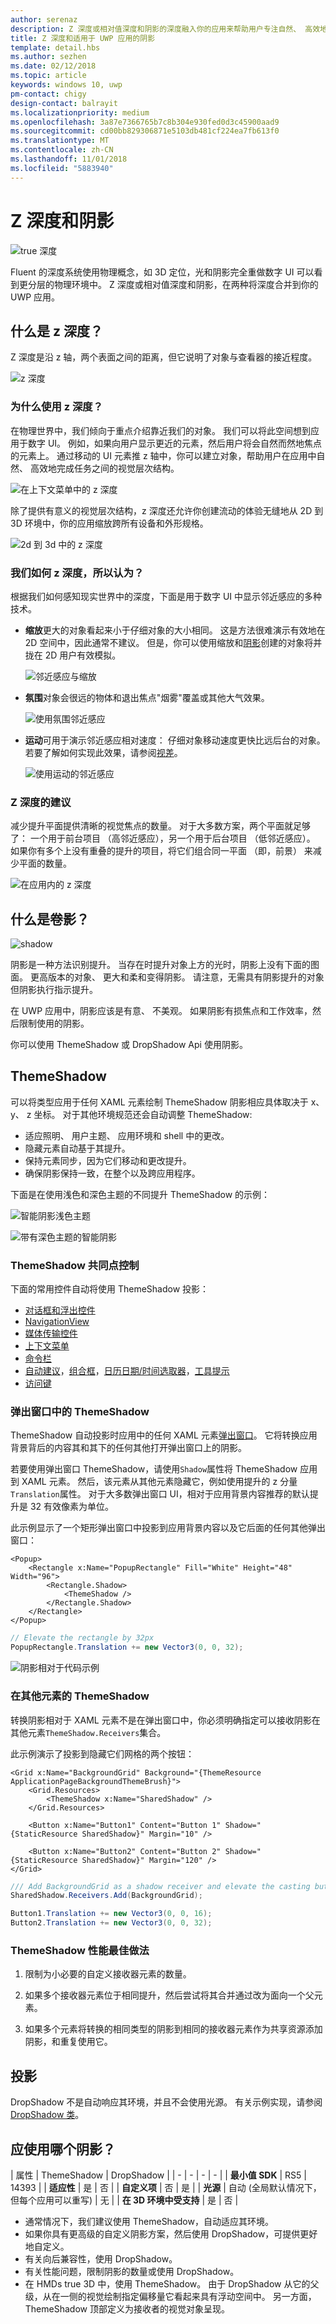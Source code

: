 ```yaml
---
author: serenaz
description: Z 深度或相对值深度和阴影的深度融入你的应用来帮助用户专注自然、 高效地两种方法。
title: Z 深度和适用于 UWP 应用的阴影
template: detail.hbs
ms.author: sezhen
ms.date: 02/12/2018
ms.topic: article
keywords: windows 10, uwp
pm-contact: chigy
design-contact: balrayit
ms.localizationpriority: medium
ms.openlocfilehash: 3a87e7366765b7c8b304e930fed0d3c45900aad9
ms.sourcegitcommit: cd00bb829306871e5103db481cf224ea7fb613f0
ms.translationtype: MT
ms.contentlocale: zh-CN
ms.lasthandoff: 11/01/2018
ms.locfileid: "5883940"
---
```

# <a name="z-depth-and-shadow"></a>Z 深度和阴影

![true 深度](images/elevation-shadow/depth.svg)

Fluent 的深度系统使用物理概念，如 3D 定位，光和阴影完全重做数字 UI 可以看到更分层的物理环境中。 Z 深度或相对值深度和阴影，在两种将深度合并到你的 UWP 应用。

## <a name="what-is-z-depth"></a>什么是 z 深度？

Z 深度是沿 z 轴，两个表面之间的距离，但它说明了对象与查看器的接近程度。

![z 深度](images/elevation-shadow/elevation.svg)

### <a name="why-use-z-depth"></a>为什么使用 z 深度？

在物理世界中，我们倾向于重点介绍靠近我们的对象。 我们可以将此空间想到应用于数字 UI。 例如，如果向用户显示更近的元素，然后用户将会自然而然地焦点的元素上。 通过移动的 UI 元素推 z 轴中，你可以建立对象，帮助用户在应用中自然、 高效地完成任务之间的视觉层次结构。 

![在上下文菜单中的 z 深度](images/elevation-shadow/whyelevation.svg)

除了提供有意义的视觉层次结构，z 深度还允许你创建流动的体验无缝地从 2D 到 3D 环境中，你的应用缩放跨所有设备和外形规格。 

![2d 到 3d 中的 z 深度](images/elevation-shadow/elevation-2d3d.svg)

### <a name="how-is-z-depth-perceived"></a>我们如何 z 深度，所以认为？

根据我们如何感知现实世界中的深度，下面是用于数字 UI 中显示邻近感应的多种技术。

- **缩放**更大的对象看起来小于仔细对象的大小相同。 这是方法很难演示有效地在 2D 空间中，因此通常不建议。 但是，你可以使用缩放和[阴影](#what-is-shadow)创建的对象将并拢在 2D 用户有效模拟。

    ![邻近感应与缩放](images/elevation-shadow/elevation-scale.svg)

- **氛围**对象会很远的物体和退出焦点"烟雾"覆盖或其他大气效果。

    ![使用氛围邻近感应](images/elevation-shadow/elevation-atmosphere.svg)

- **运动**可用于演示邻近感应相对速度： 仔细对象移动速度更快比远后台的对象。 若要了解如何实现此效果，请参阅[视差](../motion/parallax.md)。

    ![使用运动的邻近感应](images/elevation-shadow/elevation-motion.svg)

### <a name="recommendations-for-z-depth"></a>Z 深度的建议

减少提升平面提供清晰的视觉焦点的数量。 对于大多数方案，两个平面就足够了： 一个用于前台项目 （高邻近感应），另一个用于后台项目 （低邻近感应）。 如果你有多个上没有重叠的提升的项目，将它们组合同一平面 （即，前景） 来减少平面的数量。

![在应用内的 z 深度](images/elevation-shadow/app-depth.svg)

## <a name="what-is-shadow"></a>什么是卷影？

![shadow](images/elevation-shadow/shadow.svg)

阴影是一种方法识别提升。 当存在时提升对象上方的光时，阴影上没有下面的图面。 更高版本的对象、 更大和柔和变得阴影。 请注意，无需具有阴影提升的对象但阴影执行指示提升。

在 UWP 应用中，阴影应该是有意、 不美观。 如果阴影有损焦点和工作效率，然后限制使用的阴影。

你可以使用 ThemeShadow 或 DropShadow Api 使用阴影。

## <a name="themeshadow"></a>ThemeShadow

可以将类型应用于任何 XAML 元素绘制 ThemeShadow 阴影相应具体取决于 x、 y、 z 坐标。 对于其他环境规范还会自动调整 ThemeShadow:

- 适应照明、 用户主题、 应用环境和 shell 中的更改。
- 隐藏元素自动基于其提升。
- 保持元素同步，因为它们移动和更改提升。
- 确保阴影保持一致，在整个以及跨应用程序。

下面是在使用浅色和深色主题的不同提升 ThemeShadow 的示例：

![智能阴影浅色主题](images/elevation-shadow/smartshadow-light.svg)

![带有深色主题的智能阴影](images/elevation-shadow/smartshadow-dark.svg)

### <a name="themeshadow-in-common-controls"></a>ThemeShadow 共同点控制

下面的常用控件自动将使用 ThemeShadow 投影：

- [对话框和浮出控件](../controls-and-patterns/dialogs.md)
- [NavigationView](../controls-and-patterns/navigationview.md)
- [媒体传输控件](../controls-and-patterns/media-playback.md)
- [上下文菜单](../controls-and-patterns/menus.md)
- [命令栏](../controls-and-patterns/app-bars.md)
- [自动建议](../controls-and-patterns/auto-suggest-box.md)，[组合框](https://docs.microsoft.com/uwp/api/Windows.UI.Xaml.Controls.ComboBox)，[日历日期/时间选取器](../controls-and-patterns/date-and-time.md)，[工具提示](../controls-and-patterns/tooltips.md)
- [访问键](../input/access-keys.md)

### <a name="themeshadow-in-popups"></a>弹出窗口中的 ThemeShadow

ThemeShadow 自动投影时应用中的任何 XAML 元素[弹出窗口](/uwp/api/windows.ui.xaml.controls.primitives.popup)。 它将转换应用背景背后的内容其和其下的任何其他打开弹出窗口上的阴影。

若要使用弹出窗口 ThemeShadow，请使用`Shadow`属性将 ThemeShadow 应用到 XAML 元素。 然后，该元素从其他元素隐藏它，例如使用提升的 z 分量`Translation`属性。
对于大多数弹出窗口 UI，相对于应用背景内容推荐的默认提升是 32 有效像素为单位。

此示例显示了一个矩形弹出窗口中投影到应用背景内容以及它后面的任何其他弹出窗口：

```xaml
<Popup>
    <Rectangle x:Name="PopupRectangle" Fill="White" Height="48" Width="96">
        <Rectangle.Shadow>
            <ThemeShadow />
        </Rectangle.Shadow>
    </Rectangle>
</Popup>
```

```csharp
// Elevate the rectangle by 32px
PopupRectangle.Translation += new Vector3(0, 0, 32);
```

![阴影相对于代码示例](images/elevation-shadow/smartshadow-example.svg)

### <a name="themeshadow-in-other-elements"></a>在其他元素的 ThemeShadow

转换阴影相对于 XAML 元素不是在弹出窗口中，你必须明确指定可以接收阴影在其他元素`ThemeShadow.Receivers`集合。

此示例演示了投影到隐藏它们网格的两个按钮：

```xaml
<Grid x:Name="BackgroundGrid" Background="{ThemeResource ApplicationPageBackgroundThemeBrush}">
    <Grid.Resources>
        <ThemeShadow x:Name="SharedShadow" />
    </Grid.Resources>

    <Button x:Name="Button1" Content="Button 1" Shadow="{StaticResource SharedShadow}" Margin="10" />

    <Button x:Name="Button2" Content="Button 2" Shadow="{StaticResource SharedShadow}" Margin="120" />
</Grid>
```

```csharp
/// Add BackgroundGrid as a shadow receiver and elevate the casting buttons above it
SharedShadow.Receivers.Add(BackgroundGrid);

Button1.Translation += new Vector3(0, 0, 16);
Button2.Translation += new Vector3(0, 0, 32);
```

### <a name="performance-best-practices-for-themeshadow"></a>ThemeShadow 性能最佳做法

1. 限制为小必要的自定义接收器元素的数量。 

2. 如果多个接收器元素位于相同提升，然后尝试将其合并通过改为面向一个父元素。

3. 如果多个元素将转换的相同类型的阴影到相同的接收器元素作为共享资源添加阴影，和重复使用它。

## <a name="drop-shadow"></a>投影

DropShadow 不是自动响应其环境，并且不会使用光源。 有关示例实现，请参阅[DropShadow 类](https://docs.microsoft.com/uwp/api/windows.ui.composition.dropshadow)。

## <a name="which-shadow-should-i-use"></a>应使用哪个阴影？

| 属性 | ThemeShadow | DropShadow |
| - | - | - | - |
| **最小值 SDK** | RS5 | 14393 |
| **适应性** | 是 | 否 |
| **自定义项** | 否 | 是 |
| **光源** | 自动 (全局默认情况下，但每个应用可以重写) | 无 |
| **在 3D 环境中受支持** | 是 | 否 |

- 通常情况下，我们建议使用 ThemeShadow，自动适应其环境。
- 如果你具有更高级的自定义阴影方案，然后使用 DropShadow，可提供更好地自定义。
- 有关向后兼容性，使用 DropShadow。
- 有关性能问题，限制阴影的数量或使用 DropShadow。
- 在 HMDs true 3D 中，使用 ThemeShadow。 由于 DropShadow 从它的父级，从在一侧的视觉绘制指定偏移量它看起来具有浮动空间中。 另一方面，ThemeShadow 顶部定义为接收者的视觉对象呈现。
